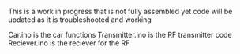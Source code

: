 This is a work in progress that is not fully assembled yet code will be updated as it is troubleshooted and working


Car.ino is the car functions
Transmitter.ino is the RF transmitter code
Reciever.ino is the reciever for the RF
